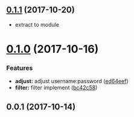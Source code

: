 <a name="0.1.1"></a>
## [0.1.1](https://github.com/packsaddle/rust-git_httpsable_cli/compare/v0.1.0...v0.1.1) (2017-10-20)

* extract to module

<a name="0.1.0"></a>
# [0.1.0](https://github.com/packsaddle/rust-git_httpsable_cli/compare/v0.0.1...v0.1.0) (2017-10-16)


### Features

* **adjust:** adjust username:password ([ed64eef](https://github.com/packsaddle/rust-git_httpsable_cli/commit/ed64eef))
* **filter:** filter implement ([bc42c58](https://github.com/packsaddle/rust-git_httpsable_cli/commit/bc42c58))



<a name="0.0.1"></a>
## 0.0.1 (2017-10-14)




